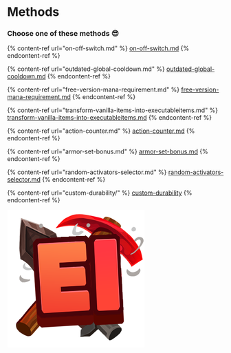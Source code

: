 # Methods

### Choose one of these methods 😎

{% content-ref url="on-off-switch.md" %}
[on-off-switch.md](on-off-switch.md)
{% endcontent-ref %}

{% content-ref url="outdated-global-cooldown.md" %}
[outdated-global-cooldown.md](outdated-global-cooldown.md)
{% endcontent-ref %}

{% content-ref url="free-version-mana-requirement.md" %}
[free-version-mana-requirement.md](free-version-mana-requirement.md)
{% endcontent-ref %}

{% content-ref url="transform-vanilla-items-into-executableitems.md" %}
[transform-vanilla-items-into-executableitems.md](transform-vanilla-items-into-executableitems.md)
{% endcontent-ref %}

{% content-ref url="action-counter.md" %}
[action-counter.md](action-counter.md)
{% endcontent-ref %}

{% content-ref url="armor-set-bonus.md" %}
[armor-set-bonus.md](armor-set-bonus.md)
{% endcontent-ref %}

{% content-ref url="random-activators-selector.md" %}
[random-activators-selector.md](random-activators-selector.md)
{% endcontent-ref %}

{% content-ref url="custom-durability/" %}
[custom-durability](custom-durability/)
{% endcontent-ref %}

![](<../../../.gitbook/assets/Executable Items Color3.png>)

